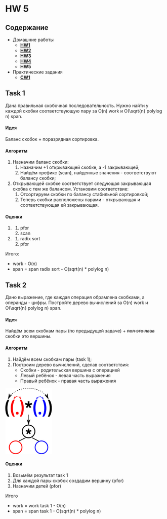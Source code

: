 # HW 5

## Содержание

* Домашние работы
    * [**HW1**](./../HW1/README.md)
    * [**HW2**](./../HW2/README.md)
    * [**HW3**](./../HW3/README.md)
    * [**HW4**](./../HW4/README.md)
    * **HW5**
* Практические задания
    * [**CW1**](./../CW1/README.md)

## Task 1

Дана правильная скобочная последовательность. Нужно найти у каждой скобки соответствующую пару за O(n) work и O(\sqrt{n}
polylog n) span.

#### Идея

Баланс скобок + поразрядная сортировка.

#### Алгоритм

1. Назначим баланс скобки:
    1. Назначим +1 открывающей скобке, а -1 закрывающей;
    2. Найдём префикс (scan), найденные значения - соответствуют балансу скобки;
2. Открывающей скобке соответствует следующая закрывающая скобка с тем же балансом. Установим соответствие:
    1. Отсортируем скобки по балансу стабильной сортировкой;
    2. Теперь скобки расположены парами - открывающая и соответствующая ей закрывающая.

#### Оценки

1.
    1. pfor
    2. scan
2.
    1. radix sort
    2. pfor

Итого:

* work - O(n)
* span = span radix sort - O(sqrt(n) * polylog n)

## Task 2

Дано выражение, где каждая операция обрамлена скобками, а операнды - цифры. Постройте дерево вычислений за O(n) work и
O(\sqrt{n} polylog n) span.

#### Идея

Найдём всем скобкам пары (по предыдущей задаче) +  ~~пол это лава~~ скобки это вершины.

#### Алгоритм

1. Найдём всем скобкам пары (task 1);
2. Построим дерево вычислений, сделав соответствия:
    * Скобки - родительская вершина с операцией
    * Левый ребёнок - левая часть выражения
    * Правый ребёнок - правая часть выражения

![task_2](./HW5_2.png)

#### Оценки

1. Возьмём результат task 1
2. Для каждой пары скобок создадим вершину (pfor)
3. Назначим детей (pfor)

Итого

* work = work task 1 - O(n)
* span = span task 1 - O(sqrt(n) * polylog n)